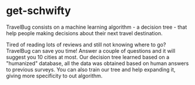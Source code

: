 # get-schwifty

TravelBug consists on a machine learning algorithm - a decision tree - that help people making decisions about their next travel destination. 

Tired of reading lots of reviews and still not knowing where to go? TravelBug can save you time! Answer a couple of questions and it will suggest you 10 cities at most.
Our decision tree learned based on a "humanized" database, all the data was obtained based on human answers to previous surveys. You can also train our tree and help expanding it, giving more specificity to out algorithm.
